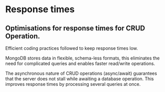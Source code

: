 # Response times

## Optimisations for response times for CRUD Operation.

 Efficient coding practices followed to keep response times low.

 MongoDB stores data in flexible, schema-less formats, this eliminates the need for complicated queries and enables faster read/write operations.

 The asynchronous nature of CRUD operations (async/await) guarantees that the server does not stall while awaiting a database operation. This improves response times by processing several queries at once.